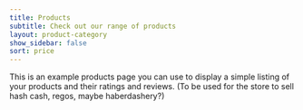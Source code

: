 ```yaml
---
title: Products
subtitle: Check out our range of products
layout: product-category
show_sidebar: false
sort: price
---
```


This is an example products page you can use to display a simple listing of your products and their ratings and reviews.
(To be used for the store to sell hash cash, regos, maybe haberdashery?)

